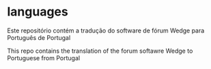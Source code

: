 languages
=========

Este repositório contém a tradução do software de fórum Wedge para Português de Portugal

This repo contains the translation of the forum softawre Wedge to Portuguese from Portugal
